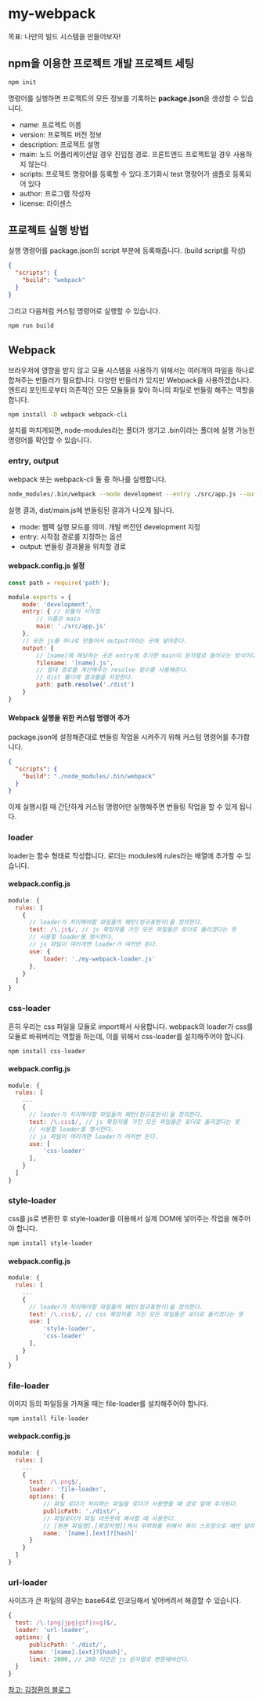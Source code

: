 # my-webpack
목표: 나만의 빌드 시스템을 만들어보자!

## npm을 이용한 프로젝트 개발 프로젝트 세팅
```bash
npm init
```
명령어를 실행하면 프로젝트의 모든 정보를 기록하는 **package.json**을 생성할 수 있습니다.
  
* name: 프로젝트 이름
* version: 프로젝트 버전 정보
* description: 프로젝트 설명
* main: 노드 어플리케이션일 경우 진입점 경로. 프론트엔드 프로젝트일 경우 사용하지 않는다.
* scripts: 프로젝트 명령어를 등록할 수 있다.초기화시 test 명령어가 샘플로 등록되어 있다
* author: 프로그램 작성자
* license: 라이센스

  
## 프로젝트 실행 방법
실행 명령어를 package.json의 script 부분에 등록해줍니다. (build script를 작성)
```json
{
  "scripts": {
    "build": "webpack"
  }
}
```
  
그리고 다음처럼 커스텀 명령어로 실행할 수 있습니다.
```bash
npm run build
```

  
## Webpack
브라우저에 영향을 받지 않고 모듈 시스템을 사용하기 위해서는 여러개의 파일을 하나로 합쳐주는 번들러가 필요합니다. 다양한 번들러가 있지만 Webpack을 사용하겠습니다.
엔트리 포인트로부터 의존적인 모든 모듈들을 찾아 하나의 파일로 번들링 해주는 역할을 합니다.
```bash
npm install -D webpack webpack-cli
```

설치를 마치게되면, node-modules라는 폴더가 생기고 .bin이라는 폴더에 실행 가능한 명령어를 확인할 수 있습니다. 


### entry, output
webpack 또는 webpack-cli 둘 중 하나를 실행합니다.   
```bash
node_modules/.bin/webpack --mode development --entry ./src/app.js --output-path dist/
```

실행 결과, dist/main.js에 번들링된 결과가 나오게 됩니다.

* mode: 웹팩 실행 모드를 의미. 개발 버전인 development 지정
* entry: 시작점 경로를 지정하는 옵션
* output: 번들링 결과물을 위치할 경로
  
  
#### webpack.config.js 설정

```javascript
const path = require('path');

module.exports = {
    mode: 'development',
    entry: { // 모듈의 시작점
        // 이름은 main
        main: './src/app.js'
    },
    // 모든 js를 하나로 만들어서 output이라는 곳에 넣어준다.
    output: {
        // [name]에 해당하는 곳은 entry에 추가한 main이 문자열로 들어오는 방식이다.
        filename: '[name].js',
        // 절대 경로를 계산해주는 resolve 함수를 사용해준다.
        // dist 폴더에 결과물을 저장한다.
        path: path.resolve('./dist')
    }
}
```
  

#### Webpack 실행을 위한 커스텀 명령어 추가
package.json에 설정해준대로 번들링 작업을 시켜주기 위해 커스텀 명령어를 추가합니다.

```json
{
  "scripts": {
    "build": "./node_modules/.bin/webpack"
  }
}
```
이제 실행시킬 때 간단하게 커스텀 명령어만 실행해주면 번들링 작업을 할 수 있게 됩니다.


### loader
loader는 함수 형태로 작성합니다.
로더는 modules에 rules라는 배열에 추가할 수 있습니다.

#### webpack.config.js
```javascript
module: {
  rules: [
    {
      // loader가 처리해야할 파일들의 패턴(정규표현식)을 정의한다.
      test: /\.js$/, // js 확장자를 가진 모든 파일들은 로더로 돌리겠다는 뜻
      // 사용할 loader를 명시한다.
      // js 파일이 여러개면 loader가 여러번 돈다.
      use: {
          loader: './my-webpack-loader.js'
      },
    }
  ]
}
```

### css-loader
흔히 우리는 css 파일을 모듈로 import해서 사용합니다.
webpack의 loader가 css를 모듈로 바꿔버리는 역할을 하는데, 이를 위해서 css-loader를 설치해주어야 합니다.

```bash
npm install css-loader
```

#### webpack.config.js
```javascript
module: {
  rules: [
    ...
    {
      // loader가 처리해야할 파일들의 패턴(정규표현식)을 정의한다.
      test: /\.css$/, // js 확장자를 가진 모든 파일들은 로더로 돌리겠다는 뜻
      // 사용할 loader를 명시한다.
      // js 파일이 여러개면 loader가 여러번 돈다.
      use: [
          'css-loader'
      ],
    }
  ]
}
```

### style-loader
css를 js로 변환한 후 style-loader를 이용해서 실제 DOM에 넣어주는 작업을 해주어야 합니다.

```bash
npm install style-loader
```

#### webpack.config.js
```javascript
module: {
  rules: [
    ...
    {
      // loader가 처리해야할 파일들의 패턴(정규표현식)을 정의한다.
      test: /\.css$/, // css 확장자를 가진 모든 파일들은 로더로 돌리겠다는 뜻
      use: [
          'style-loader',
          'css-loader'
      ],
    }
  ]
}
```

### file-loader
이미지 등의 파일등을 가져올 때는 file-loader를 설치해주어야 합니다.

```bash
npm install file-loader
```

#### webpack.config.js
```javascript
module: {
  rules: [
    ...
    {
      test: /\.png$/,
      loader: 'file-loader',
      options: {
          // 파일 로더가 처리하는 파일을 로더가 사용했을 때 경로 앞에 추가된다.
          publicPath: './dist/',
          // 파일로더가 파일 아웃풋에 복사할 때 사용힌디.
          // [원본 파일명].[확장자명][캐시 무력화를 위해서 쿼리 스트링으로 매번 달라지는 hash 값을 입력]
          name: '[name].[ext]?[hash]'
      }
    }
  ]
}
```

### url-loader
사이즈가 큰 파일의 경우는 base64로 인코딩해서 넣어버려서 해결할 수 있습니다.

```javascript
{
  test: /\.(png|jpg|gif|svg)$/,
  loader: 'url-loader',
  options: {
      publicPath: './dist/',
      name: '[name].[ext]?[hash]',
      limit: 2000, // 2KB 미만은 js 문자열로 변환해버린다.
  }
}
```

[참고: 김정환의 블로그](https://jeonghwan-kim.github.io/series/2019/12/09/frontend-dev-env-npm.html)